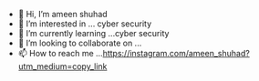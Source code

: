 - 👋 Hi, I’m ameen shuhad
- 👀 I’m interested in ... cyber security 
- 🌱 I’m currently learning ...cyber security
- 💞️ I’m looking to collaborate on ...
- 📫 How to reach me ...https://instagram.com/ameen_shuhad?utm_medium=copy_link

<!---
CYBERH43K4R/CYBERH43K4R is a ✨ special ✨ repository because its `README.md` (ameenshuhadjpg) appears on your GitHub profile.
You can click the Preview link to take a look at your changes.
--->
